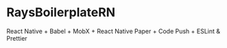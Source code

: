 # RaysBoilerplateRN
React Native + Babel + MobX + React Native Paper + Code Push + ESLint &amp; Prettier
